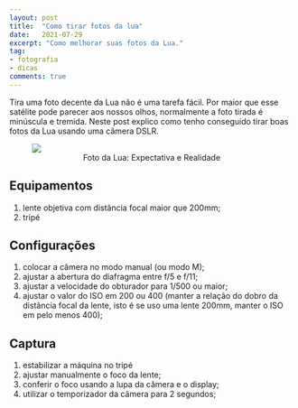 ```yaml
---
layout: post
title:  "Como tirar fotos da lua"
date:   2021-07-29
excerpt: "Como melhorar suas fotos da Lua."
tag:
- fotografia
- dicas
comments: true
---
```

Tira uma foto decente da Lua não é uma tarefa fácil. Por maior que esse satélite pode parecer aos nossos olhos, normalmente a foto tirada é minúscula e tremida. Neste post explico como tenho conseguido tirar boas fotos da Lua usando uma câmera DSLR.

<figure>
	<img src="https://i.imgur.com/O8ZDdP2.jpg">
	<figcaption><center>Foto da Lua: Expectativa e Realidade</center></figcaption>
</figure>

## Equipamentos
1. lente objetiva com distância focal maior que 200mm;
2. tripé

## Configurações
1. colocar a câmera no modo manual (ou modo M);
2. ajustar a abertura do diafragma entre f/5 e f/11;
3. ajustar a velocidade do obturador para 1/500 ou maior;
4. ajustar o valor do ISO em 200 ou 400 (manter a relação do dobro da distância focal da lente, isto é se uso uma lente 200mm, manter o ISO em pelo menos 400);

## Captura
1. estabilizar a máquina no tripé
2. ajustar manualmente o foco da lente;
3. conferir o foco usando a lupa da câmera e o display;
4. utilizar o temporizador da câmera para 2 segundos;
